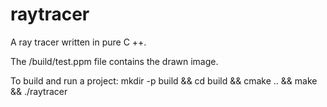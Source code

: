 # raytracer
A ray tracer written in pure C ++.

The /build/test.ppm file contains the drawn image.

To build and run a project:
mkdir -p build && cd build && cmake .. && make && ./raytracer
